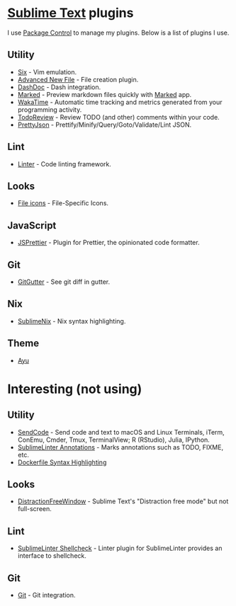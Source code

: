 # [Sublime Text](https://www.sublimetext.com) plugins
I use [Package Control](https://packagecontrol.io/installation) to manage my plugins. Below is a list of plugins I use.

## Utility
- [Six](https://github.com/guillermooo/Six) - Vim emulation.
- [Advanced New File](https://github.com/skuroda/Sublime-AdvancedNewFile) - File creation plugin.
- [DashDoc](https://github.com/farcaller/DashDoc) - Dash integration.
- [Marked](https://github.com/icio/sublime-text-marked) - Preview markdown files quickly with [Marked](http://marked2app.com) app.
- [WakaTime](https://wakatime.com/sublime-text) - Automatic time tracking and metrics generated from your programming activity.
- [TodoReview](https://github.com/jonathandelgado/SublimeTodoReview) - Review TODO (and other) comments within your code.
- [PrettyJson](https://github.com/dzhibas/SublimePrettyJson) - Prettify/Minify/Query/Goto/Validate/Lint JSON.

## Lint
- [Linter](https://github.com/SublimeLinter/SublimeLinter) - Code linting framework.

## Looks
- [File icons](https://github.com/ihodev/a-file-icon) - File-Specific Icons.

## JavaScript
- [JSPrettier](https://github.com/jonlabelle/SublimeJsPrettier) - Plugin for Prettier, the opinionated code formatter.

## Git
- [GitGutter](https://github.com/jisaacks/GitGutter) - See git diff in gutter.

## Nix
- [SublimeNix](https://github.com/wmertens/sublime-nix) - Nix syntax highlighting.

## Theme
- [Ayu](https://github.com/dempfi/ayu)

# Interesting (not using)
## Utility
- [SendCode](https://github.com/randy3k/SendCode) - Send code and text to macOS and Linux Terminals, iTerm, ConEmu, Cmder, Tmux, TerminalView; R (RStudio), Julia, IPython.
- [SublimeLinter Annotations](https://github.com/SublimeLinter/SublimeLinter-annotations) - Marks annotations such as TODO, FIXME, etc.
- [Dockerfile Syntax Highlighting](https://packagecontrol.io/packages/Dockerfile%20Syntax%20Highlighting)

## Looks
- [DistractionFreeWindow](https://github.com/aziz/DistractionFreeWindow) - Sublime Text's "Distraction free mode" but not full-screen.

## Lint
- [SublimeLinter Shellcheck](https://github.com/SublimeLinter/SublimeLinter-shellcheck) - Linter plugin for SublimeLinter provides an interface to shellcheck.

## Git
- [Git](https://github.com/kemayo/sublime-text-git) - Git integration.